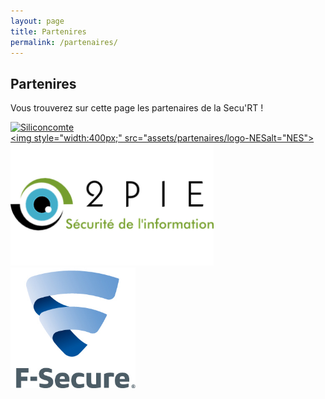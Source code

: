 ```yaml
---
layout: page
title: Partenires
permalink: /partenaires/
---
```


## Partenires

Vous trouverez sur cette page les partenaires de la Secu'RT !
<br>

<a target="_blank" href="https://siliconcomte.fr"><img style="width:400px;" src="assets/partenaires/lotransparent.png" alt="Siliconcomte"></a><br>
<a target="_blank" href="https://www.nes.fr/fr"><img style="width:400px;" src="assets/partenaires/logo-NESalt="NES"></a><br>
<a target="_blank" href="http://www.2pie.fr"><img style="width:325px;" src="assets/partenaires/logo-2PIE.png" alt="2PIE"></a><br>
<a target="_blank" href="https://www.f-secure.com"><img style="width:200px;" src="assets/partenaires/logo-fsecure.jpg" alt="F-Secure"></a><br>